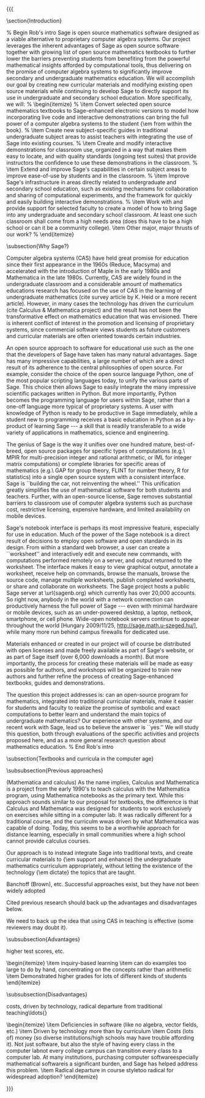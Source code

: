 {{{

\section{Introduction}

% Begin Rob's intro
Sage is open source mathematics software designed as a viable alternative to proprietary computer algebra systems.  Our project leverages the inherent advantages of Sage as open source software together with growing list of open source mathematics textbooks to further lower the barriers preventing students from benefiting from the powerful mathematical insights afforded by computational tools, thus delivering on the promise of computer algebra systems to significantly improve secondary and undergraduate mathematics education.  We will accomplish our goal by creating new curricular materials and modifying existing open source materials  while continuing to develop Sage to directly support its use in undergraduate  and secondary school education.  More specifically, we will:
%
\begin{itemize}
%
\item
Convert selected open source mathematics textbooks to Sage-enhanced electronic versions to model how incorporating live code and interactive demonstrations can bring the full power of a computer algebra systems to the student {\em from within the book}.
%
\item 
Create new subject-specific guides in traditional undergraduate subject areas to assist teachers with integrating the use of Sage into existing courses.
%
\item 
Create and modify interactive demonstrations for classroom use, organized in a way that makes them easy to locate, and with quality standards (ongoing test suites) that provide instructors the confidence to use these demonstrations in the classroom.
%
\item 
Extend and improve Sage's capabilities in certain subject areas to improve ease-of-use by students and in the classroom.
%
\item
Improve Sage's infrastructure in areas directly related to undergraduate and secondary school education, such as existing mechanisms for collaboration and sharing of computational experiments, and the framework for quickly and easily building interactive demonstrations.
%
\item
Work with and provide support for selected faculty to create a model of how to bring Sage into any undergraduate and secondary school classroom.  At least one such classroom shall come from a high needs area (does this have to be a high school or can it be a community college).
\item 
Other major, major thrusts of our work?
%
\end{itemize}

\subsection{Why Sage?}

Computer algebra systems (CAS) have held great promise for education since their first appearance in the 1960s (Reduce, Macsyma) and accelerated with the introduction of Maple in the early 1980s and Mathematica in the late 1980s.  Currently, CAS are widely found in the undergraduate classroom and a considerable amount of mathematics educations research has focused on the use of CAS in the learning of undergraduate mathematics (cite survey article by K. Heid or a more recent article).   However, in many cases the technology has driven the curriculum (cite Calculus \& Mathematica project) and the result has not been the transformative effect on mathematics education that was envisioned.  There is inherent conflict of interest in the promotion and licensing of proprietary systems, since commercial software views students as future customers and curricular materials are often oriented towards certain industries.

An open source approach to software for educational use such as the one that the developers of Sage have taken has many natural advantages.  Sage has many impressive capabilities, a large number of which are a direct result of its adherence to the central philosophies of open source.  For example, consider the choice of the open source language Python, one of the most popular scripting languages today, to unify the various parts of Sage.  This choice then allows Sage to easily integrate the many impressive scientific packages written in Python.  But more importantly, Python becomes the programming language for users within Sage, rather than a one-off language more typical of proprietary systems.  A user with knowledge of Python is ready to be productive in Sage immediately, while a student new to programming receives a basic education in Python as a by-product of learning Sage --- a skill that is readily transferable to a wide variety of applications in mathematics, science and engineering.

The genius of Sage is the way it unifies over one hundred mature, best-of-breed, open source packages for specific types of computations (e.g.\ MPIR for multi-precision integer and rational arithmetic, or IML for integer matrix computations) or complete libraries for specific areas of mathematics (e.g.\ GAP for group theory, FLINT for number theory, R for statistics) into a single open source system with a consistent interface.  Sage is ``building the car, not reinventing the wheel.''  This unification greatly simplifies the use of mathematical software for both students and teachers.  Further, with an open-source license, Sage removes substantial barriers to classroom use of computer algebra systems such as purchase cost, restrictive licensing, expensive hardware, and limited availability on mobile devices.

Sage's notebook interface is perhaps its most impressive feature, especially for use in education.  Much of the power of the Sage notebook is a direct result of decisions to employ open software and open standards in its design.  From within a standard web browser, a user can create a ``worksheet'' and interactively edit and execute new commands, with computations performed remotely on a server, and output returned to the worksheet.  The interface makes it easy to view graphical output, annotate a worksheet, receive help on commands, browse the manuals, browse the source code, manage multiple worksheets, publish completed worksheets, or share and collaborate on worksheets.  The Sage project hosts a public Sage server at \url{sagenb.org} which currently has over 20,000 accounts.  So right now, anybody in the world with a network connection can productively harness the full power of Sage --- even with minimal hardware or mobile devices, such as an under-powered desktop, a laptop, netbook, smartphone, or cell phone.  Wide-open notebook servers continue to appear throughout the world [Hungary 2009/11/25, http://sage.math.u-szeged.hu/], while many more run behind campus firewalls for dedicated use.

Materials enhanced or created in our project will of course be distributed with open licenses and made freely available as part of Sage's website, or as part of Sage itself (over 6,000 downloads a month).  But more importantly, the process for creating these materials will be made as easy as possible for authors, and workshops will be organized to train new authors and further refine the process of creating Sage-enhanced textbooks, guides and demonstrations.

The question this project addresses is: can an open-source program for mathematics, integrated into traditional curricular materials, make it easier for students and faculty to realize the promise of symbolic and exact computations to better learn and understand the main topics of undergraduate mathematics?  Our experience with other systems, and our recent work with Sage, lead us to believe the answer is ``yes.''  We will study this question, both through evaluations of the specific activities and projects proposed here, and as a more general research question about mathematics education.
% End Rob's intro


\subsection{Textbooks and curricula in the computer age}



\subsubsection{Previous approaches}

(Mathematica and calculus)
As the name implies, Calculus and Mathematica is a project from the early 1990's to teach calculus with the Mathematica program, using Mathematica notebooks as the primary text.  While this approach sounds similar to our proposal for textbooks, the difference is that Calculus and Mathematica was designed for students to work exclusively on exercises while sitting in a computer lab.  It was radically different for a traditional course, and the curriculm wwas driven by what Mathematica was capable of doing.  Today, this seems to be a worthwhile approach for distance learning, especially in small communities where a high school cannot provide calculus courses.

Our approach is to instead integrate Sage into traditional texts, and create curricular materials to {\em support and enhance} the undergraduate mathematics curriculum appropriately, without letting the existence of the technology {\em dictate} the topics that are taught.


Banchoff (Brown), etc.  Successful approaches exist, but they have not been widely adopted

Cited previous research should back up the advantages and disadvantages below.

We need to back up the idea that using CAS in teaching is effective (some reviewers may doubt it).

\subsubsection{Advantages}

higher test scores, etc.

\begin{itemize}
\item  inquiry-based learning
\item  can do examples too large to do by hand, concentrating on the concepts rather than arithmetic
\item  Demonstrated higher grades for lots of different kinds of students
\end{itemize}


\subsubsection{Disadvantages}

costs, driven by technology, radical departure from traditional teaching\ldots{}


\begin{itemize}
\item  Deficiencies in software (like no algebra, vector fields, etc.) 
\item  Driven by technology more than by curriculum
\item  Costs (lots of) money (so diverse institutions/high schools may have trouble affording it). Not just software, but also the style of having every class in the computer labnot every college campus can transition every class to a computer lab.  At many institutions, purchasing computer softwareespecially mathematical softwareis a significant burden, and Sage has helped address this problem.
\item  Radical departure in course styletoo radical for widespread adoption?
\end{itemize}



}}}
